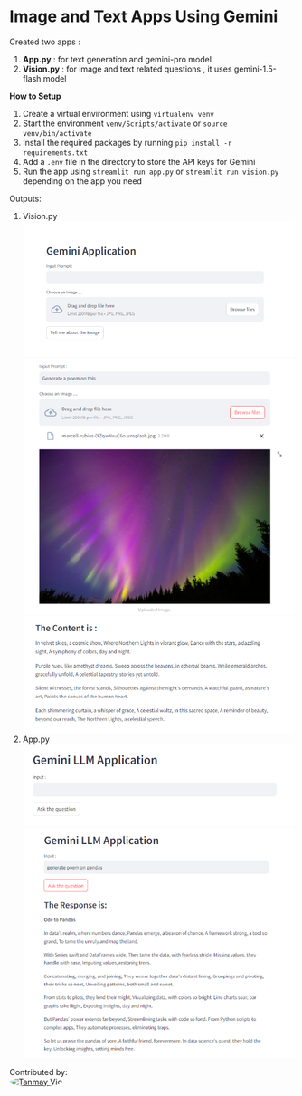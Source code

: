 # Image and Text Apps Using Gemini 

Created two apps : <br>
1.  **App.py** : for text generation and gemini-pro model
2. **Vision.py** : for image and text related questions , it uses gemini-1.5-flash model


**How to Setup**
1. Create a virtual environment  using `virtualenv venv`
2. Start the environment `venv/Scripts/activate` or  `source venv/bin/activate`
3. Install the required packages by running `pip install -r requirements.txt`
4. Add a `.env` file in the directory to  store the  API keys for Gemini 
5.  Run the app using `streamlit run app.py` or `streamlit run vision.py` depending on the app you need

Outputs:
1. Vision.py <br>
![Input Form](./readme-files/image.png) <br>
![Files uploaded](./readme-files/image-1.png) <br>
![Response](./readme-files/image-2.png) <br>
2. App.py <br>
![Input  Form](./readme-files/image-3.png) <br>
![Response](./readme-files/image-4.png) <br>

Contributed by: <br>
<a href="https://github.com/tanmay-vig"><img src="https://avatars.githubusercontent.com/u/110380506?v=4" width="48" height="48" alt="Tanmay Vig" style="border-radius:50%;"/></a>
